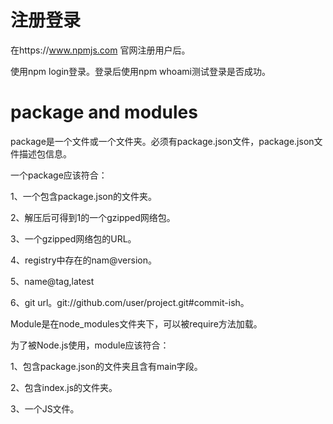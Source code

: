 # 注册登录

在https://www.npmjs.com 官网注册用户后。

使用npm login登录。登录后使用npm whoami测试登录是否成功。

# package and modules

package是一个文件或一个文件夹。必须有package.json文件，package.json文件描述包信息。

一个package应该符合：

1、一个包含package.json的文件夹。

2、解压后可得到1的一个gzipped网络包。

3、一个gzipped网络包的URL。

4、registry中存在的nam@version。

5、name@tag,latest

6、git url。git://github.com/user/project.git#commit-ish。


Module是在node_modules文件夹下，可以被require方法加载。

为了被Node.js使用，module应该符合：

1、包含package.json的文件夹且含有main字段。

2、包含index.js的文件夹。

3、一个JS文件。

